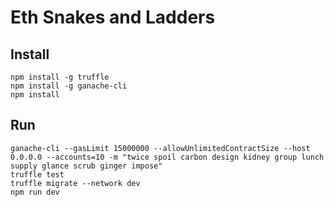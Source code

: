 # Eth Snakes and Ladders

## Install

```
npm install -g truffle
npm install -g ganache-cli
npm install
```

## Run

```
ganache-cli --gasLimit 15000000 --allowUnlimitedContractSize --host 0.0.0.0 --accounts=10 -m "twice spoil carbon design kidney group lunch supply glance scrub ginger impose"
truffle test
truffle migrate --network dev
npm run dev
```

